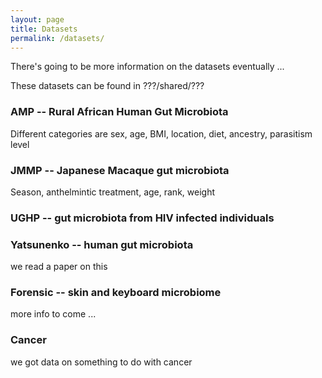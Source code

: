 ```yaml
---
layout: page
title: Datasets
permalink: /datasets/
---
```


There's going to be more information on the datasets eventually ...

These datasets can be found in ???/shared/???

### AMP -- Rural African Human Gut Microbiota

Different categories are sex, age, BMI, location, diet, ancestry, parasitism level


### JMMP -- Japanese Macaque gut microbiota

Season, anthelmintic treatment, age, rank, weight


### UGHP -- gut microbiota from HIV infected individuals


### Yatsunenko -- human gut microbiota

we read a paper on this

### Forensic -- skin and keyboard microbiome

more info to come ... 

### Cancer

we got data on something to do with cancer
